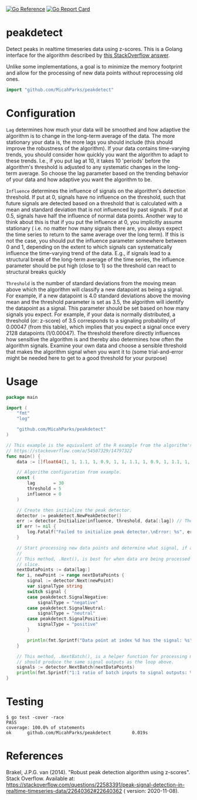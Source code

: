 [![Go Reference](https://pkg.go.dev/badge/github.com/MicahParks/peakdetect.svg)](https://pkg.go.dev/github.com/MicahParks/peakdetect) [![Go Report Card](https://goreportcard.com/badge/github.com/MicahParks/peakdetect)](https://goreportcard.com/report/github.com/MicahParks/peakdetect)
# peakdetect
Detect peaks in realtime timeseries data using z-scores. This is a Golang interface for the algorithm described
by [this StackOverflow answer](https://stackoverflow.com/a/22640362/14797322).

Unlike some implementations, a goal is to minimize the memory footprint and allow for the processing of new data points
without reprocessing old ones.

```go
import "github.com/MicahParks/peakdetect"
```

# Configuration
`Lag` determines how much your data will be smoothed and how adaptive the algorithm is to change in the long-term
average of the data. The more stationary your data is, the more lags you should include (this should improve the
robustness of the algorithm). If your data contains time-varying trends, you should consider how quickly you want the
algorithm to adapt to these trends. I.e., if you put lag at 10, it takes 10 'periods' before the algorithm's threshold
is adjusted to any systematic changes in the long-term average. So choose the lag parameter based on the trending
behavior of your data and how adaptive you want the algorithm to be.

`Influence` determines the influence of signals on the algorithm's detection threshold. If put at 0, signals have no
influence on the threshold, such that future signals are detected based on a threshold that is calculated with a mean
and standard deviation that is not influenced by past signals. If put at 0.5, signals have half the influence of normal
data points. Another way to think about this is that if you put the influence at 0, you implicitly assume stationary (
i.e. no matter how many signals there are, you always expect the time series to return to the same average over the long
term). If this is not the case, you should put the influence parameter somewhere between 0 and 1, depending on the
extent to which signals can systematically influence the time-varying trend of the data. E.g., if signals lead to a
structural break of the long-term average of the time series, the influence parameter should be put high (close to 1) so
the threshold can react to structural breaks quickly

`Threshold` is the number of standard deviations from the moving mean above which the algorithm will classify a new
datapoint as being a signal. For example, if a new datapoint is 4.0 standard deviations above the moving mean and the
threshold parameter is set as 3.5, the algorithm will identify the datapoint as a signal. This parameter should be set
based on how many signals you expect. For example, if your data is normally distributed, a threshold (or: z-score) of
3.5 corresponds to a signaling probability of 0.00047 (from this table), which implies that you expect a signal once
every 2128 datapoints (1/0.00047). The threshold therefore directly influences how sensitive the algorithm is and
thereby also determines how often the algorithm signals. Examine your own data and choose a sensible threshold that
makes the algorithm signal when you want it to (some trial-and-error might be needed here to get to a good threshold for
your purpose)

# Usage
```go
package main

import (
	"fmt"
	"log"

	"github.com/MicahParks/peakdetect"
)

// This example is the equivalent of the R example from the algorithm's author.
// https://stackoverflow.com/a/54507329/14797322
func main() {
	data := []float64{1, 1, 1.1, 1, 0.9, 1, 1, 1.1, 1, 0.9, 1, 1.1, 1, 1, 0.9, 1, 1, 1.1, 1, 1, 1, 1, 1.1, 0.9, 1, 1.1, 1, 1, 0.9, 1, 1.1, 1, 1, 1.1, 1, 0.8, 0.9, 1, 1.2, 0.9, 1, 1, 1.1, 1.2, 1, 1.5, 1, 3, 2, 5, 3, 2, 1, 1, 1, 0.9, 1, 1, 3, 2.6, 4, 3, 3.2, 2, 1, 1, 0.8, 4, 4, 2, 2.5, 1, 1, 1}

	// Algorithm configuration from example.
	const (
		lag       = 30
		threshold = 5
		influence = 0
	)

	// Create then initialize the peak detector.
	detector := peakdetect.NewPeakDetector()
	err := detector.Initialize(influence, threshold, data[:lag]) // The length of the initial values is the lag.
	if err != nil {
		log.Fatalf("Failed to initialize peak detector.\nError: %s", err)
	}

	// Start processing new data points and determine what signal, if any they produce.
	//
	// This method, .Next(), is best for when data are being processed in a stream, but this simply iterates over a
	// slice.
	nextDataPoints := data[lag:]
	for i, newPoint := range nextDataPoints {
		signal := detector.Next(newPoint)
		var signalType string
		switch signal {
		case peakdetect.SignalNegative:
			signalType = "negative"
		case peakdetect.SignalNeutral:
			signalType = "neutral"
		case peakdetect.SignalPositive:
			signalType = "positive"
		}

		println(fmt.Sprintf("Data point at index %d has the signal: %s", i+lag, signalType))
	}

	// This method, .NextBatch(), is a helper function for processing many data points at once. It's returned slice
	// should produce the same signal outputs as the loop above.
	signals := detector.NextBatch(nextDataPoints)
	println(fmt.Sprintf("1:1 ratio of batch inputs to signal outputs: %t", len(signals) == len(nextDataPoints)))
}
```

# Testing
```
$ go test -cover -race
PASS
coverage: 100.0% of statements
ok      github.com/MicahParks/peakdetect        0.019s
```

# References
Brakel, J.P.G. van (2014). "Robust peak detection algorithm using z-scores". Stack Overflow. Available
at: https://stackoverflow.com/questions/22583391/peak-signal-detection-in-realtime-timeseries-data/22640362#22640362 (
version: 2020-11-08).
